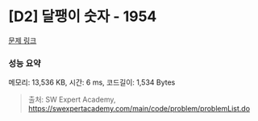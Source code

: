 # [D2] 달팽이 숫자 - 1954 

[문제 링크](https://swexpertacademy.com/main/code/problem/problemDetail.do?contestProbId=AV5PobmqAPoDFAUq) 

### 성능 요약

메모리: 13,536 KB, 시간: 6 ms, 코드길이: 1,534 Bytes



> 출처: SW Expert Academy, https://swexpertacademy.com/main/code/problem/problemList.do